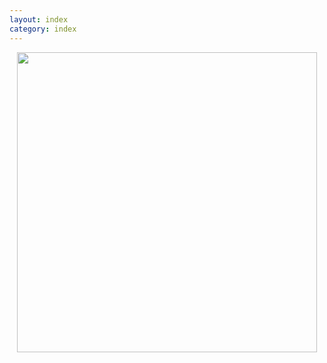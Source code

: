 ```yaml
---
layout: index
category: index
---
```


<div style="text-align: center;">
<p><img src="{{ site.baseurl }}/images/myworld.jpeg" height="480" width="480"></p>
</div>
